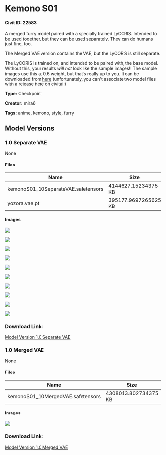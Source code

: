# Kemono S01

#### Civit ID: 22583

<p>A merged furry model paired with a specially trained LyCORIS. Intended to be used together, but they can be used separately. They can do humans just fine, too.</p><p>The Merged VAE version contains the VAE, but the LyCORIS is still separate.</p><p>The LyCORIS is trained on, and intended to be paired with, the base model. Without this, your results <em>will not</em> look like the sample images!! The sample images use this at 0.6 weight, but that's really up to you. It can be downloaded from <a target="_blank" rel="ugc" href="https://huggingface.co/mir-rsc/kemono_s01/blob/main/lycoris_s01.safetensors">here</a> (unfortunately, you can't associate two model files with a release here on civitai!)</p>

**Type:** Checkpoint

**Creator:** mira6

**Tags:** anime, kemono, style, furry

## Model Versions

### 1.0 Separate VAE

None

#### Files

| Name | Size | Type | Format | Download Url | AutoV1 | AutoV2 | SHA256 | CRC32 | BLAKE3 |
| --- | --- | --- | --- | --- | --- | --- | --- | --- | --- |
| kemonoS01_10SeparateVAE.safetensors | 4144627.15234375 KB | Model | SafeTensor | https://civitai.com/api/download/models/27001 | 6400F7C5 | 84E3256709 | 84E3256709A5D5668D919A48FE787472F6C751C07C2F2FE6A1F97F09E179D9B3 | 7982A59C | 2F1E847EEF0E390004961AEAB3086635C626784BBABFBA3F66AD39AB8D954F5C |
| yozora.vae.pt | 395177.9697265625 KB | VAE | Other | https://civitai.com/api/download/models/27001?type=VAE&format=Other | 9F45927E | DF3C506E51 | DF3C506E51B7EE1D7B5A6A2BB7142D47D488743C96AA778AFB0F53A2CDC2D38D | CDC8E084 | 1C1C17EC74EB5758F1F85BADDA885C2A2B07B9F0A81B6420AC3ABF2BB06FD2C1 |

#### Images

<p><img src="https://image.civitai.com/xG1nkqKTMzGDvpLrqFT7WA/c260c231-0672-40f3-684a-84a7df559500/width=450/297539.jpeg" /></p>

<p><img src="https://image.civitai.com/xG1nkqKTMzGDvpLrqFT7WA/ca2ef7da-0035-4910-5c21-9a51916b1800/width=450/297554.jpeg" /></p>

<p><img src="https://image.civitai.com/xG1nkqKTMzGDvpLrqFT7WA/6c83d3d4-b869-48b5-b3f6-34dd84896d00/width=450/297838.jpeg" /></p>

<p><img src="https://image.civitai.com/xG1nkqKTMzGDvpLrqFT7WA/0c8f8599-9dd5-4e11-ac2e-e4f842a4fb00/width=450/297837.jpeg" /></p>

<p><img src="https://image.civitai.com/xG1nkqKTMzGDvpLrqFT7WA/95e6c002-92aa-4fc9-35de-1004924bb200/width=450/297836.jpeg" /></p>

<p><img src="https://image.civitai.com/xG1nkqKTMzGDvpLrqFT7WA/fd08bc49-c94b-4dea-19fa-65a06341ab00/width=450/297835.jpeg" /></p>

<p><img src="https://image.civitai.com/xG1nkqKTMzGDvpLrqFT7WA/b96f9c6b-29ee-499b-93f7-2a8599e67300/width=450/298757.jpeg" /></p>

<p><img src="https://image.civitai.com/xG1nkqKTMzGDvpLrqFT7WA/f916d3f3-cb1c-4d63-73b0-853cee179000/width=450/298756.jpeg" /></p>

<p><img src="https://image.civitai.com/xG1nkqKTMzGDvpLrqFT7WA/3eac765e-3fde-4382-4a4d-fbb23d69f600/width=450/298755.jpeg" /></p>

<p><img src="https://image.civitai.com/xG1nkqKTMzGDvpLrqFT7WA/3a7b7fe0-87bc-420f-6518-194d16259f00/width=450/298754.jpeg" /></p>

### Download Link:

[Model Version 1.0 Separate VAE](https://civitai.com/api/download/models/27001)

### 1.0 Merged VAE

None

#### Files

| Name | Size | Type | Format | Download Url | AutoV1 | AutoV2 | SHA256 | CRC32 | BLAKE3 |
| --- | --- | --- | --- | --- | --- | --- | --- | --- | --- |
| kemonoS01_10MergedVAE.safetensors | 4308013.802734375 KB | Model | SafeTensor | https://civitai.com/api/download/models/26984 | D36B9AC9 | D450C48162 | D450C4816250245414A827EC5A86FCF90666B01BA648C4497D7576B7651A4B10 | 29C973B4 | D839657B94D1F14803D0C34352C6C9DC72FE85683C59B8D9C5C3B258F9B00993 |

#### Images

<p><img src="https://image.civitai.com/xG1nkqKTMzGDvpLrqFT7WA/c260c231-0672-40f3-684a-84a7df559500/width=450/297331.jpeg" /></p>

### Download Link:

[Model Version 1.0 Merged VAE](https://civitai.com/api/download/models/26984)

